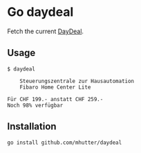 # Go daydeal

Fetch the current [DayDeal](https://www.daydeal.ch/).

## Usage

    $ daydeal

        Steuerungszentrale zur Hausautomation
        Fibaro Home Center Lite

    Für CHF 199.- anstatt CHF 259.-
    Noch 98% verfügbar


## Installation

    go install github.com/mhutter/daydeal
